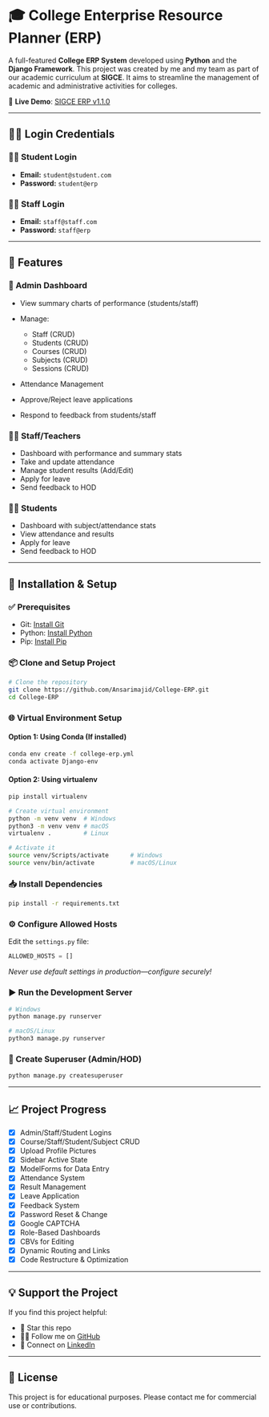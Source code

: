 # 🎓 College Enterprise Resource Planner (ERP)

A full-featured **College ERP System** developed using **Python** and the **Django Framework**. This project was created by me and my team as part of our academic curriculum at **SIGCE**. It aims to streamline the management of academic and administrative activities for colleges.

🔗 **Live Demo**: [SIGCE ERP v1.1.0](https://syncx.pythonanywhere.com)

---

## 🧑‍💻 Login Credentials

### 👨‍🎓 Student Login

* **Email:** `student@student.com`
* **Password:** `student@erp`

### 👨‍🏫 Staff Login

* **Email:** `staff@staff.com`
* **Password:** `staff@erp`

---

## 📌 Features

### 🔐 Admin Dashboard

* View summary charts of performance (students/staff)
* Manage:

  * Staff (CRUD)
  * Students (CRUD)
  * Courses (CRUD)
  * Subjects (CRUD)
  * Sessions (CRUD)
* Attendance Management
* Approve/Reject leave applications
* Respond to feedback from students/staff

### 👨‍🏫 Staff/Teachers

* Dashboard with performance and summary stats
* Take and update attendance
* Manage student results (Add/Edit)
* Apply for leave
* Send feedback to HOD

### 👨‍🎓 Students

* Dashboard with subject/attendance stats
* View attendance and results
* Apply for leave
* Send feedback to HOD

---

## 🚀 Installation & Setup

### ✅ Prerequisites

* Git: [Install Git](https://git-scm.com/)
* Python: [Install Python](https://www.python.org/downloads/)
* Pip: [Install Pip](https://pip.pypa.io/en/stable/installing/)

### 📦 Clone and Setup Project

```bash
# Clone the repository
git clone https://github.com/Ansarimajid/College-ERP.git
cd College-ERP
```

### 🌐 Virtual Environment Setup

#### Option 1: Using Conda (If installed)

```bash
conda env create -f college-erp.yml
conda activate Django-env
```

#### Option 2: Using virtualenv

```bash
pip install virtualenv

# Create virtual environment
python -m venv venv  # Windows
python3 -m venv venv # macOS
virtualenv .         # Linux

# Activate it
source venv/Scripts/activate      # Windows
source venv/bin/activate          # macOS/Linux
```

### 📥 Install Dependencies

```bash
pip install -r requirements.txt
```

### ⚙️ Configure Allowed Hosts

Edit the `settings.py` file:

```python
ALLOWED_HOSTS = []
```

*Never use default settings in production—configure securely!*

### ▶️ Run the Development Server

```bash
# Windows
python manage.py runserver

# macOS/Linux
python3 manage.py runserver
```

### 👑 Create Superuser (Admin/HOD)

```bash
python manage.py createsuperuser
```

---

## 📈 Project Progress

* [x] Admin/Staff/Student Logins
* [x] Course/Staff/Student/Subject CRUD
* [x] Upload Profile Pictures
* [x] Sidebar Active State
* [x] ModelForms for Data Entry
* [x] Attendance System
* [x] Result Management
* [x] Leave Application
* [x] Feedback System
* [x] Password Reset & Change
* [x] Google CAPTCHA
* [x] Role-Based Dashboards
* [x] CBVs for Editing
* [x] Dynamic Routing and Links
* [x] Code Restructure & Optimization

---

## 💡 Support the Project

If you find this project helpful:

* 🌟 Star this repo
* 👨‍💻 Follow me on [GitHub](https://github.com/Ansarimajid)
* 💼 Connect on [LinkedIn](https://www.linkedin.com/in/ansarimajid)

---

## 📝 License

This project is for educational purposes. Please contact me for commercial use or contributions.


